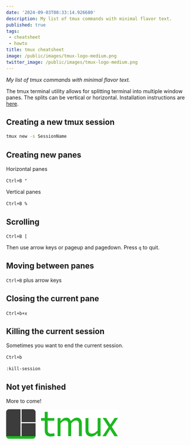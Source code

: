 ```yaml
---
date: '2024-09-03T08:33:14.926680'
description: My list of tmux commands with minimal flavor text.
published: true
tags:
 - cheatsheet
 - howto
title: tmux cheatsheet
image: /public/images/tmux-logo-medium.png
twitter_image: /public/images/tmux-logo-medium.png
---
```


_My list of tmux commands with minimal flavor text._

The tmux terminal utility allows for splitting terminal into multiple window panes. The splits can be vertical or horizontal. Installation instructions are [here](https://github.com/tmux/tmux/wiki/Installing).

## Creating a new tmux session

```bash
tmux new -s SessionName
```

## Creating new panes

Horizontal panes


`Ctrl+B "` 


Vertical panes


`Ctrl+B %`


## Scrolling

`Ctrl+B [`

Then use arrow keys or pageup and pagedown. Press `q` to quit.


## Moving between panes


`Ctrl+B` plus arrow keys

## Closing the current pane

`Ctrl+b+x`

## Killing the current session

Sometimes you want to end the current session.

`Ctrl+b`

`:kill-session`

## Not yet finished

More to come!

![](/public/images/tmux-logo-medium.png)
